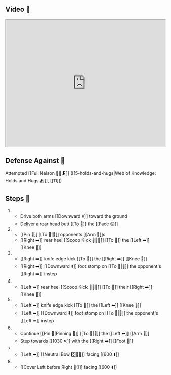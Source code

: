 ## Video 🎥

<iframe src="https://www.youtube.com/embed/Qki2sFWdqHA" width="100%" height="400"></iframe>

## Defense Against 🤺

Attempted [[Full Nelson 🤼‍♂️🗜️]] ([[5-holds-and-hugs|Web of Knowledge: Holds and Hugs 🫂]], [[11]])

## Steps 👣

1. - Drive both arms [[Downward ⬇️]] toward the ground
    - Deliver a rear head butt [[To 🎯]] the [[Face 😐]]
2. - [[Pin 📌]] [[To 🎯|🎯]] opponents [[Arm 💪]]s
    - [[Right ➡️]] rear heel [[Scoop Kick 🥄🦶💥]] [[To 🎯]] the [[Left ⬅️]] [[Knee 🦵]]
3. - [[Right ➡️]] knife edge kick [[To 🎯]] the [[Right ➡️]] [[Knee 🦵]] 
    - [[Right ➡️]] [[Downward ⬇️]] foot stomp on [[To 🎯|🎯]] the opponent's [[Right ➡️]] instep
4. - [[Left ⬅️]] rear heel [[Scoop Kick 🥄🦶💥]] [[To 🎯]] their [[Right ➡️]] [[Knee 🦵]]
5. - [[Left ⬅️]] knife edge kick [[To 🎯]] the [[Left ⬅️]] [[Knee 🦵]]
    - [[Left ⬅️]] [[Downward ⬇️]] foot stomp on [[To 🎯|🎯]] the opponent's [[Left ⬅️]] instep
6. - Continue [[Pin 📌|Pinning 📌]] [[To 🎯|🎯]] the [[Left ⬅️]] [[Arm 💪]]
    - Step towards [[1030 ↖️]] with the [[Right ➡️]] [[Foot 🦶]]
7. - [[Left ⬅️]] [[Neutral Bow 0️⃣🧍‍♂️]] facing [[600 ⬇️]]
8. - [[Cover Left before Right 🦶🔃]] facing [[600 ⬇️]]
